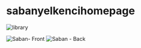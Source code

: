 # sabanyelkencihomepage

![library](https://media.giphy.com/media/fXnx6vSSrzY92rTONJ/giphy.gif)

![Saban- Front](https://user-images.githubusercontent.com/73791189/110251020-c6a15200-7f7e-11eb-8b2b-be6e5606f296.jpg)
![Saban - Back](https://user-images.githubusercontent.com/73791189/110251024-c99c4280-7f7e-11eb-8adf-7ad040824b08.jpg)
